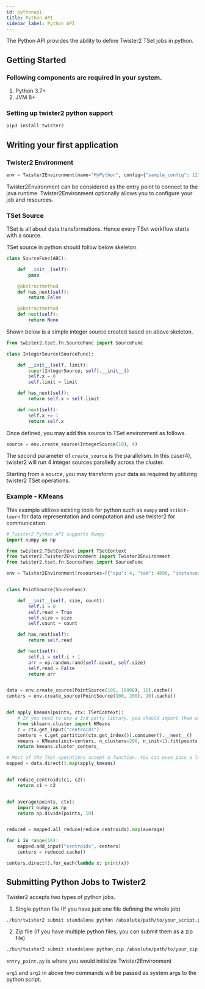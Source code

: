 ```yaml
---
id: pythonapi
title: Python API
sidebar_label: Python API
---
```


The Python API provides the ability to define Twister2 TSet jobs in python.

## Getting Started

### Following components are required in your system.

1. Python 3.7+
2. JVM 8+

### Setting up twister2 python support

```bash
pip3 install twister2
```

## Writing your first application

### Twister2 Environment

```python
env = Twister2Environment(name="MyPython", config={"sample_config": 123}, resources=[{"cpu": 1, "ram": 1024, "instances": 2}])
```

Twister2Environment can be considered as the entry point to connect to the java runtime. Twister2Environment optionally allows you to configure your job and resources.

### TSet Source

TSet is all about data transformations. Hence every TSet workflow starts with a source.

TSet source in python should follow below skeleton.

```python
class SourceFunc(ABC):

    def __init__(self):
        pass

    @abstractmethod
    def has_next(self):
        return False

    @abstractmethod
    def next(self):
        return None
```

Shown below is a simple integer source created based on above skeleton.

```python
from twister2.tset.fn.SourceFunc import SourceFunc

class IntegerSource(SourceFunc):

    def __init__(self, limit):
        super(IntegerSource, self).__init__()
        self.x = 0
        self.limit = limit

    def has_next(self):
        return self.x < self.limit

    def next(self):
        self.x += 1
        return self.x
```

Once defined, you may add this source to TSet environment as follows.

```python
source = env.create_source(IntegerSource(10), 4)
```

The second parameter of ```create_source``` is the parallelism. In this case(4), twister2 will run 4 integer sources parallelly across the cluster.

Starting from a source, you may transform your data as required by utilizing twister2 TSet operations.

### Example - KMeans

This example utilizes existing tools for python such as ```numpy``` and ```scikit-learn``` for data representation and computation and use twister2 for communication.

```python
# Twister2 Python API supports Numpy
import numpy as np

from twister2.TSetContext import TSetContext
from twister2.Twister2Environment import Twister2Environment
from twister2.tset.fn.SourceFunc import SourceFunc

env = Twister2Environment(resources=[{"cpu": 4, "ram": 4096, "instances": 1}])


class PointSource(SourceFunc):

    def __init__(self, size, count):
        self.i = 0
        self.read = True
        self.size = size
        self.count = count

    def has_next(self):
        return self.read

    def next(self):
        self.i = self.i + 1
        arr = np.random.rand(self.count, self.size)
        self.read = False
        return arr


data = env.create_source(PointSource(100, 10000), 10).cache()
centers = env.create_source(PointSource(100, 200), 10).cache()


def apply_kmeans(points, ctx: TSetContext):
    # If you need to use a 3rd party library, you should import them within the function body.
    from sklearn.cluster import KMeans
    c = ctx.get_input("centroids")
    centers = c.get_partition(ctx.get_index()).consumer().__next__()
    kmeans = KMeans(init=centers, n_clusters=200, n_init=1).fit(points)
    return kmeans.cluster_centers_

# Most of the TSet operations accept a function. You can even pass a lambda instead!
mapped = data.direct().map(apply_kmeans)


def reduce_centroids(c1, c2):
    return c1 + c2


def average(points, ctx):
    import numpy as np
    return np.divide(points, 10)


reduced = mapped.all_reduce(reduce_centroids).map(average)

for i in range(10):
    mapped.add_input("centroids", centers)
    centers = reduced.cache()

centers.direct().for_each(lambda x: print(x))
```

## Submitting Python Jobs to Twister2

Twister2 accepts two types of python jobs.

1. Single python file (If you have just one file defining the whole job)
```bash
./bin/twister2 submit standalone python /absolute/path/to/your_script.py your_script.py  arg1 arg2
```

2. Zip file (If you have multiple python files, you can submit them as a zip file)
```bash
./bin/twister2 submit standalone python_zip /absolute/path/to/your_zip.zip entry_point.py  arg1 arg2
```

```entry_point.py``` is where you would initialize Twister2Environment

```arg1``` and ```arg2``` in above two commands will be passed as system args to the python script.
